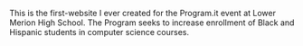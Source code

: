 This is the first-website I ever created for the Program.it event at Lower Merion High School. The Program seeks to increase enrollment of Black and Hispanic students in computer science courses.
